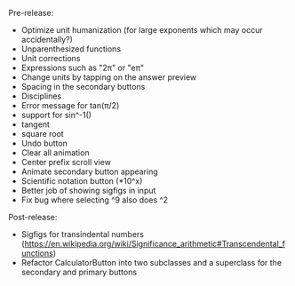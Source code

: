Pre-release:
- Optimize unit humanization (for large exponents which may occur accidentally?)
- Unparenthesized functions
- Unit corrections
- Expressions such as "2π" or "eπ"
- Change units by tapping on the answer preview
- Spacing in the secondary buttons
- Disciplines
- Error message for tan(π/2)
- support for sin^-1()
- tangent
- square root
- Undo button
- Clear all animation
- Center prefix scroll view
- Animate secondary button appearing
- Scientific notation button (*10^x)
- Better job of showing sigfigs in input
- Fix bug where selecting ^9 also does ^2

Post-release:
- Sigfigs for transindental numbers (https://en.wikipedia.org/wiki/Significance_arithmetic#Transcendental_functions)
- Refactor CalculatorButton into two subclasses and a superclass for the secondary and primary buttons